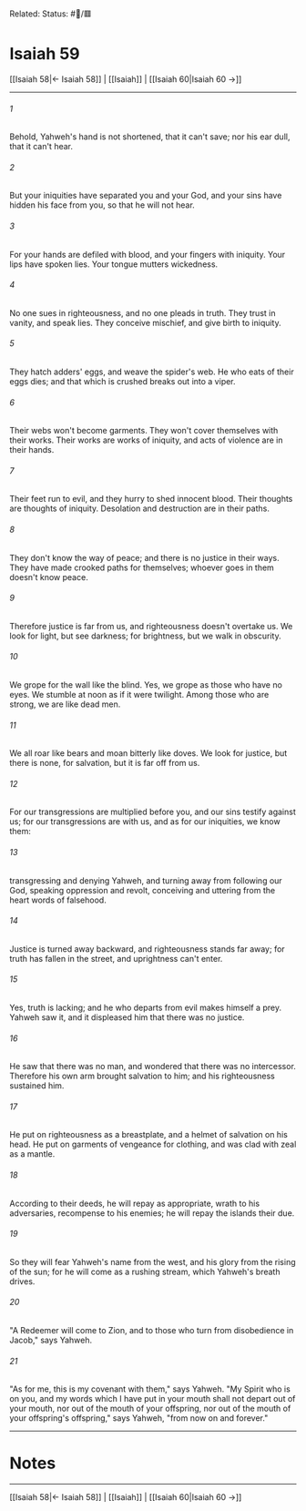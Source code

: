 Related:
Status: #📖/🟥
# Isaiah 59

[[Isaiah 58|← Isaiah 58]] | [[Isaiah]] | [[Isaiah 60|Isaiah 60 →]]
***



###### 1 
Behold, Yahweh's hand is not shortened, that it can't save; nor his ear dull, that it can't hear. 

###### 2 
But your iniquities have separated you and your God, and your sins have hidden his face from you, so that he will not hear. 

###### 3 
For your hands are defiled with blood, and your fingers with iniquity. Your lips have spoken lies. Your tongue mutters wickedness. 

###### 4 
No one sues in righteousness, and no one pleads in truth. They trust in vanity, and speak lies. They conceive mischief, and give birth to iniquity. 

###### 5 
They hatch adders' eggs, and weave the spider's web. He who eats of their eggs dies; and that which is crushed breaks out into a viper. 

###### 6 
Their webs won't become garments. They won't cover themselves with their works. Their works are works of iniquity, and acts of violence are in their hands. 

###### 7 
Their feet run to evil, and they hurry to shed innocent blood. Their thoughts are thoughts of iniquity. Desolation and destruction are in their paths. 

###### 8 
They don't know the way of peace; and there is no justice in their ways. They have made crooked paths for themselves; whoever goes in them doesn't know peace. 

###### 9 
Therefore justice is far from us, and righteousness doesn't overtake us. We look for light, but see darkness; for brightness, but we walk in obscurity. 

###### 10 
We grope for the wall like the blind. Yes, we grope as those who have no eyes. We stumble at noon as if it were twilight. Among those who are strong, we are like dead men. 

###### 11 
We all roar like bears and moan bitterly like doves. We look for justice, but there is none, for salvation, but it is far off from us. 

###### 12 
For our transgressions are multiplied before you, and our sins testify against us; for our transgressions are with us, and as for our iniquities, we know them: 

###### 13 
transgressing and denying Yahweh, and turning away from following our God, speaking oppression and revolt, conceiving and uttering from the heart words of falsehood. 

###### 14 
Justice is turned away backward, and righteousness stands far away; for truth has fallen in the street, and uprightness can't enter. 

###### 15 
Yes, truth is lacking; and he who departs from evil makes himself a prey. Yahweh saw it, and it displeased him that there was no justice. 

###### 16 
He saw that there was no man, and wondered that there was no intercessor. Therefore his own arm brought salvation to him; and his righteousness sustained him. 

###### 17 
He put on righteousness as a breastplate, and a helmet of salvation on his head. He put on garments of vengeance for clothing, and was clad with zeal as a mantle. 

###### 18 
According to their deeds, he will repay as appropriate, wrath to his adversaries, recompense to his enemies; he will repay the islands their due. 

###### 19 
So they will fear Yahweh's name from the west, and his glory from the rising of the sun; for he will come as a rushing stream, which Yahweh's breath drives. 

###### 20 
"A Redeemer will come to Zion, and to those who turn from disobedience in Jacob," says Yahweh. 

###### 21 
"As for me, this is my covenant with them," says Yahweh. "My Spirit who is on you, and my words which I have put in your mouth shall not depart out of your mouth, nor out of the mouth of your offspring, nor out of the mouth of your offspring's offspring," says Yahweh, "from now on and forever."

---
# Notes


***
[[Isaiah 58|← Isaiah 58]] | [[Isaiah]] | [[Isaiah 60|Isaiah 60 →]]
